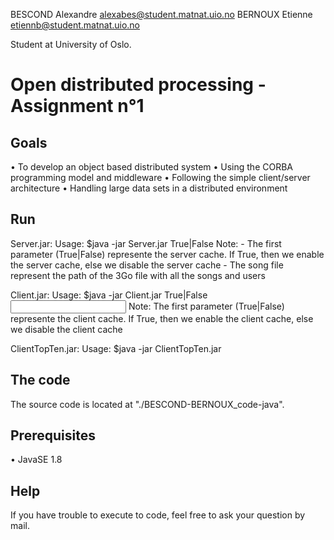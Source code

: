 BESCOND Alexandre 		alexabes@student.matnat.uio.no
BERNOUX Etienne			etiennb@student.matnat.uio.no

Student at University of Oslo.

# Open distributed processing - Assignment n°1


## Goals 
 • To develop an object based distributed system
 • Using the CORBA programming model and middleware
 • Following the simple client/server architecture
 • Handling large data sets in a distributed environment

## Run

Server.jar: 
	Usage: $java -jar Server.jar True|False <song file>
	Note:
	 - The first parameter (True|False) represente the server cache.
	If True, then we enable the server cache, else we disable the server cache
     - The song file represent the path of the 3Go file with all the songs and users

Client.jar: 
	Usage: $java -jar Client.jar True|False <input file> <output file>
	Note: The first parameter (True|False) represente the client cache.
	If True, then we enable the client cache, else we disable the client cache
	
ClientTopTen.jar:
	Usage: $java -jar ClientTopTen.jar <output file>

## The code

The source code is located at "./BESCOND-BERNOUX_code-java".

## Prerequisites

• JavaSE 1.8 

## Help

If you have trouble to execute to code, feel free to ask your question by mail.
